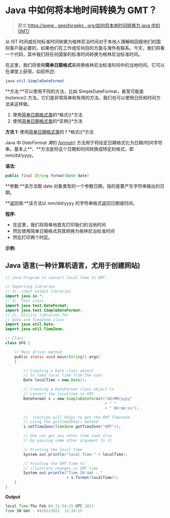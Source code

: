 # Java 中如何将本地时间转换为 GMT？

> 原文:[https://www . geesforgeks . org/如何将本地时间转换为 java 中的 GMT/](https://www.geeksforgeeks.org/how-to-convert-local-time-to-gmt-in-java/)

从 IST 时间或任何标准时间转换为格林尼治时间对于本地人理解和回报他们的国际客户是必要的，如果他们在工作或任何目的方面与海外有联系。今天，我们将看一个代码，其中我们将任何国家的标准时间转换为格林尼治标准时间。

在这里，我们将使用**简单日期格式**来转换格林尼治标准时间中的当地时间。它可以在课堂上获得，如前所述:

```java
java.util.SimpleDateFormat
```

**方法:**可以使用不同的方法，比如 SimpleDateFormat，甚至可能是 *Instance()* 方法。它们是非常简单和有用的方法。我们也可以使用日历和时间方法来这样做。

1.  使用[简单日期格式类](https://www.geeksforgeeks.org/simpledateformat-format-method-in-java-with-examples/)的*格式()*方法
2.  使用[简单日期格式类](https://www.geeksforgeeks.org/simpledateformat-format-method-in-java-with-examples/)的*实例()*方法

**方法 1:** 使用[简单日期格式类](https://www.geeksforgeeks.org/simpledateformat-format-method-in-java-with-examples/)的 f *格式()*方法

Java 中 *DateFormat 类*的 [*format()*](https://www.geeksforgeeks.org/simpledateformat-format-method-in-java-with-examples/) 方法用于将给定日期格式化为日期/时间字符串。基本上**、**方法是将这个日期和时间转换成特定的格式，即 mm/dd/yyyy。

**语法:**

```java
public final String format(Date date)
```

**参数:**该方法取 date 对象类型的一个参数日期，指的是要产生字符串输出的日期。

**返回值:**该方法以 mm/dd/yyyy 的字符串格式返回日期或时间。

**程序:**

*   在这里，我们将简单地首先打印我们的当地时间
*   然后使用简单日期格式将其转换为格林尼治标准时间
*   然后打印两个时区。

**示例:**

## Java 语言(一种计算机语言，尤用于创建网站)

```java
// Java Program to convert local time to GMT

// Importing libraries
// 1\. input output libraries
import java.io.*;
// 3\. Text class
import java.text.DateFormat;
import java.text.SimpleDateFormat;
// 2\. Utility libraries for
// Date and TimeZone class
import java.util.Date;
import java.util.TimeZone;

// Class
class GFG {

    // Main driver method
    public static void main(String[] args)
    {

        // Creating a Date class object
        // to take local time from the user
        Date localTime = new Date();

        // Creating a DateFormat class object to
        // convert the localtime to GMT
        DateFormat s = new SimpleDateFormat("dd/MM/yyyy"
                                            + " "
                                            + " HH:mm:ss");

        //  function will helps to get the GMT Timezone
        // using the getTimeZOne() method
        s.setTimeZone(TimeZone.getTimeZone("GMT"));

        // One can get any other time zone also
        // by passing some other argument to it

        // Printing the local time
        System.out.println("local Time:" + localTime);

        // Printing the GMT time to
        // illustrate changes in GMT time
        System.out.println("Time IN Gmt : "
                           + s.format(localTime));
    }
}
```

**Output**

```java
local Time:Thu Feb 04 11:34:15 UTC 2021
Time IN Gmt : 04/02/2021  11:34:15
```